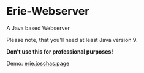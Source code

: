 # Erie-Webserver
A Java based Webserver

Please note, that you'll need at least Java version 9.

**Don't use this for professional purposes!**

Demo: [erie.joschas.page](https://erie.joschas.page)
